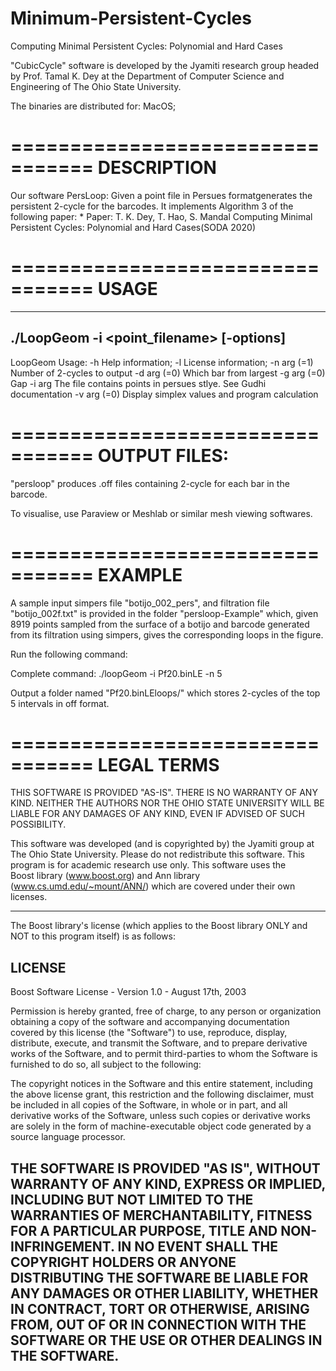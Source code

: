 # Minimum-Persistent-Cycles
Computing Minimal Persistent Cycles: Polynomial and Hard Cases 

"CubicCycle" software is developed by the Jyamiti research group headed by 
Prof. Tamal K. Dey at the Department of Computer Science and Engineering 
of The Ohio State University.

The binaries are distributed for: MacOS;

=================================
DESCRIPTION
=================================

Our software PersLoop: Given a point file in Persues formatgenerates the persistent 2-cycle for the barcodes.
It implements Algorithm 3 of the following paper:
	* Paper: T. K. Dey, T. Hao, S. Mandal
		Computing Minimal Persistent Cycles: Polynomial and Hard Cases(SODA 2020)
    
=================================
USAGE
=================================
-------------------------------------------------------------------------------
./LoopGeom -i <point_filename> [-options]
-------------------------------------------------------------------------------

LoopGeom Usage:
  -h                    Help information;
  -l                    License information;
  -n arg (=1)           Number of 2-cycles to output
  -d arg (=0)           Which bar from largest
  -g arg (=0)           Gap
  -i arg                The file contains points in persues stlye. See Gudhi 
                        documentation
  -v arg (=0)           Display simplex values and program calculation


		

=================================
OUTPUT FILES:
=================================

"persloop" produces .off files containing 2-cycle for each bar in the barcode.

To visualise, use Paraview or Meshlab or similar mesh viewing softwares.

=================================
EXAMPLE
=================================

A sample input simpers file "botijo_002_pers",  and filtration file "botijo_002f.txt" is provided in the folder "persloop-Example"
which, given 8919 points sampled from the surface of a botijo and barcode generated from its filtration using simpers, gives the corresponding loops in the figure.

Run the following command:

Complete command:
	./loopGeom -i Pf20.binLE -n 5


Output a folder named "Pf20.binLEloops/" which stores 2-cycles of the top 5 intervals in off format.


=================================
LEGAL TERMS
=================================

THIS SOFTWARE IS PROVIDED "AS-IS". THERE IS NO WARRANTY OF ANY KIND. 
NEITHER THE AUTHORS NOR THE OHIO STATE UNIVERSITY WILL BE LIABLE FOR 
ANY DAMAGES OF ANY KIND, EVEN IF ADVISED OF SUCH POSSIBILITY.

This software was developed (and is copyrighted by) the Jyamiti group at 
The Ohio State University. Please do not redistribute this software. 
This program is for academic research use only. This software uses the  
Boost library (www.boost.org) and Ann library
(www.cs.umd.edu/~mount/ANN/) which are covered under their own licenses.

 
---------------------------------------------------------------------------

The Boost library's license 
(which applies to the Boost library ONLY and NOT to this program itself) is 
as follows:

LICENSE
---------------------------------------------------------------------------
Boost Software License - Version 1.0 - August 17th, 2003

Permission is hereby granted, free of charge, to any person or organization
obtaining a copy of the software and accompanying documentation covered by
this license (the "Software") to use, reproduce, display, distribute,
execute, and transmit the Software, and to prepare derivative works of the
Software, and to permit third-parties to whom the Software is furnished to
do so, all subject to the following:

The copyright notices in the Software and this entire statement, including
the above license grant, this restriction and the following disclaimer,
must be included in all copies of the Software, in whole or in part, and
all derivative works of the Software, unless such copies or derivative
works are solely in the form of machine-executable object code generated by
a source language processor.

THE SOFTWARE IS PROVIDED "AS IS", WITHOUT WARRANTY OF ANY KIND, EXPRESS OR
IMPLIED, INCLUDING BUT NOT LIMITED TO THE WARRANTIES OF MERCHANTABILITY,
FITNESS FOR A PARTICULAR PURPOSE, TITLE AND NON-INFRINGEMENT. IN NO EVENT
SHALL THE COPYRIGHT HOLDERS OR ANYONE DISTRIBUTING THE SOFTWARE BE LIABLE
FOR ANY DAMAGES OR OTHER LIABILITY, WHETHER IN CONTRACT, TORT OR OTHERWISE,
ARISING FROM, OUT OF OR IN CONNECTION WITH THE SOFTWARE OR THE USE OR OTHER
DEALINGS IN THE SOFTWARE.
---------------------------------------------------------------------------
